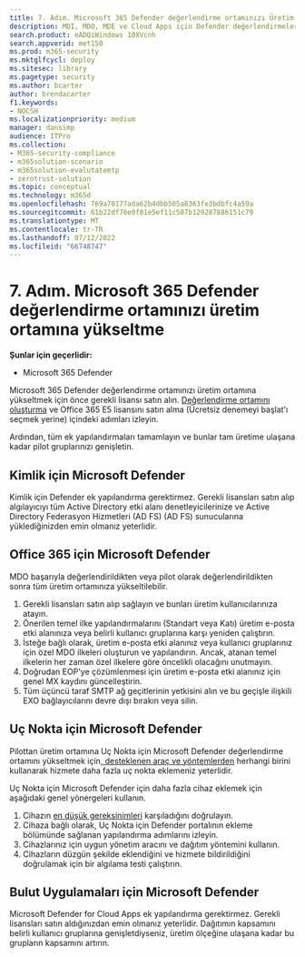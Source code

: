 ```yaml
---
title: 7. Adım. Microsoft 365 Defender değerlendirme ortamınızı Üretim'e yükseltme
description: MDI, MDO, MDE ve Cloud Apps için Defender değerlendirmelerinizi Microsoft 365 Defender veya M365D'deki canlı ortamınıza yükseltmek için bu makaleyi kullanın.
search.product: eADQiWindows 10XVcnh
search.appverid: met150
ms.prod: m365-security
ms.mktglfcycl: deploy
ms.sitesec: library
ms.pagetype: security
ms.author: bcarter
author: brendacarter
f1.keywords:
- NOCSH
ms.localizationpriority: medium
manager: dansimp
audience: ITPro
ms.collection:
- M365-security-compliance
- m365solution-scenario
- m365solution-evalutatemtp
- zerotrust-solution
ms.topic: conceptual
ms.technology: m365d
ms.openlocfilehash: 769a70177ada62b4dbb505a8363fe3bdbfc4a59a
ms.sourcegitcommit: 61b22df76e0f81e5ef11c587b129287886151c79
ms.translationtype: MT
ms.contentlocale: tr-TR
ms.lasthandoff: 07/12/2022
ms.locfileid: "66748747"
---
```

# <a name="step-7-promote-your-microsoft-365-defender-evaluation-environment-to-production"></a>7. Adım. Microsoft 365 Defender değerlendirme ortamınızı üretim ortamına yükseltme

**Şunlar için geçerlidir:**
- Microsoft 365 Defender

Microsoft 365 Defender değerlendirme ortamınızı üretim ortamına yükseltmek için önce gerekli lisansı satın alın. [Değerlendirme ortamını oluşturma](eval-create-eval-environment.md) ve Office 365 E5 lisansını satın alma (Ücretsiz denemeyi başlat'ı seçmek yerine) içindeki adımları izleyin.

Ardından, tüm ek yapılandırmaları tamamlayın ve bunlar tam üretime ulaşana kadar pilot gruplarınızı genişletin.

## <a name="microsoft-defender-for-identity"></a>Kimlik için Microsoft Defender

Kimlik için Defender ek yapılandırma gerektirmez. Gerekli lisansları satın alıp algılayıcıyı tüm Active Directory etki alanı denetleyicilerinize ve Active Directory Federasyon Hizmetleri (AD FS) (AD FS) sunucularına yüklediğinizden emin olmanız yeterlidir.

## <a name="microsoft-defender-for-office-365"></a>Office 365 için Microsoft Defender

MDO başarıyla değerlendirildikten veya pilot olarak değerlendirildikten sonra tüm üretim ortamınıza yükseltilebilir.

1. Gerekli lisansları satın alıp sağlayın ve bunları üretim kullanıcılarınıza atayın.
2. Önerilen temel ilke yapılandırmalarını (Standart veya Katı) üretim e-posta etki alanınıza veya belirli kullanıcı gruplarına karşı yeniden çalıştırın.
3. İsteğe bağlı olarak, üretim e-posta etki alanınız veya kullanıcı gruplarınız için özel MDO ilkeleri oluşturun ve yapılandırın.  Ancak, atanan temel ilkelerin her zaman özel ilkelere göre öncelikli olacağını unutmayın.
4. Doğrudan EOP'ye çözümlenmesi için üretim e-posta etki alanınız için genel MX kaydını güncelleştirin.
5. Tüm üçüncü taraf SMTP ağ geçitlerinin yetkisini alın ve bu geçişle ilişkili EXO bağlayıcılarını devre dışı bırakın veya silin.

## <a name="microsoft-defender-for-endpoint"></a>Uç Nokta için Microsoft Defender

Pilottan üretim ortamına Uç Nokta için Microsoft Defender değerlendirme ortamını yükseltmek için[, desteklenen araç ve yöntemlerden](../defender-endpoint/onboard-configure.md) herhangi birini kullanarak hizmete daha fazla uç nokta eklemeniz yeterlidir.

Uç Nokta için Microsoft Defender için daha fazla cihaz eklemek için aşağıdaki genel yönergeleri kullanın.

1. Cihazın [en düşük gereksinimleri](../defender-endpoint/minimum-requirements.md) karşıladığını doğrulayın.
2. Cihaza bağlı olarak, Uç Nokta için Defender portalının ekleme bölümünde sağlanan yapılandırma adımlarını izleyin.
3. Cihazlarınız için uygun yönetim aracını ve dağıtım yöntemini kullanın.
4. Cihazların düzgün şekilde eklendiğini ve hizmete bildirildiğini doğrulamak için bir algılama testi çalıştırın.

## <a name="microsoft-defender-for-cloud-apps"></a>Bulut Uygulamaları için Microsoft Defender

Microsoft Defender for Cloud Apps ek yapılandırma gerektirmez. Gerekli lisansları satın aldığınızdan emin olmanız yeterlidir. Dağıtımın kapsamını belirli kullanıcı gruplarına genişletdiyseniz, üretim ölçeğine ulaşana kadar bu grupların kapsamını artırın.
